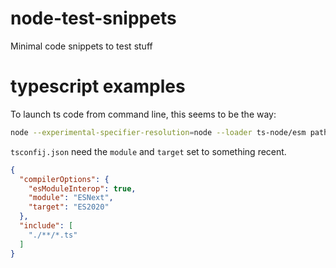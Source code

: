 # node-test-snippets
Minimal code snippets to test stuff

# typescript examples

To launch ts code from command line, this seems to be the way:

```sh
node --experimental-specifier-resolution=node --loader ts-node/esm path/to/example/
```

`tsconfij.json` need the `module` and `target` set to something recent.
```json
{
  "compilerOptions": {
    "esModuleInterop": true,
    "module": "ESNext",
    "target": "ES2020"
  },
  "include": [
    "./**/*.ts"
  ]
}
```